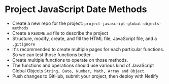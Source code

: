 # Project JavaScript Date Methods

- Create a new repo for the project: `project-javascript-global-objects-methods`
- Create a `README.md` file to describe the project
- Structure, modify, create, and fill the HTML file, JavaScript file, and a `.gitignore`
- It's recommended to create multiple pages for each particular functions. So we can test those functions better.
- Create multiple functions to operate on those methods.
- The functions and operations should use various kind of JavaScript Global Objects `String, Date, Number, Math, Array and Object`.
- Push changes to GitHub, submit your project, then deploy with Netlify
